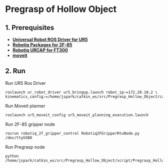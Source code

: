 # Pregrasp of Hollow Object

## 1. Prerequisites
- [**Universal Robot ROS Driver for UR5**](https://github.com/UniversalRobots/Universal_Robots_ROS_Driver)
- [**Robotiq Packages for 2F-85**](http://wiki.ros.org/robotiq)
- [**Robotiq URCAP for FT300**](https://robotiq.com/products/ft-300-force-torque-sensor)
- [**moveit**](http://docs.ros.org/en/kinetic/api/moveit_tutorials/html/doc/getting_started/getting_started.html)

## 2. Run
Run UR5 Ros Driver
```
roslaunch ur_robot_driver ur5_bringup.launch robot_ip:=172.20.10.2 \ kinematics_config:=/home/jspark/catkin_ws/src/Pregrasp_Hollow_Object/calibration/ur5_calibration.yaml
```

Run Moveit planner
```
roslaunch ur5_moveit_config ur5_moveit_planning_execution.launch
```

Run 2F-85 gripper node
```
rosrun robotiq_2f_gripper_control Robotiq2FGripperRtuNode.py /dev/ttyUSB0
```

Run Pregrasp node
```
python /home/jspark/catkin_ws/src/Pregrasp_Hollow_Object/script/Pregrasp_Hollow_Object.py
```
